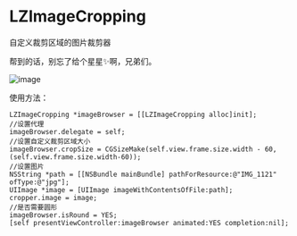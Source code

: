 # LZImageCropping
自定义裁剪区域的图片裁剪器

帮到的话，别忘了给个星星✨啊，兄弟们。 

![image](https://upload-images.jianshu.io/upload_images/2572565-5e47e557168c8a3a.gif?imageMogr2/auto-orient/strip%7CimageView2/2/w/260/format/webp)  

使用方法：

    LZImageCropping *imageBrowser = [[LZImageCropping alloc]init];
    //设置代理
    imageBrowser.delegate = self;
    //设置自定义裁剪区域大小
    imageBrowser.cropSize = CGSizeMake(self.view.frame.size.width - 60, (self.view.frame.size.width-60));
    //设置图片
    NSString *path = [[NSBundle mainBundle] pathForResource:@"IMG_1121"  ofType:@"jpg"];
    UIImage *image = [UIImage imageWithContentsOfFile:path];
    cropper.image = image;
    //是否需要圆形
    imageBrowser.isRound = YES;
    [self presentViewController:imageBrowser animated:YES completion:nil];
